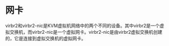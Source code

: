 # 网卡

virbr2和virbr2-nic是KVM虚拟机网络中的两个不同的设备。其中virbr2是一个虚拟交换机，而virbr2-nic是一个虚拟网卡。virbr2-nic是由virbr2虚拟交换机创建的，它是连接到虚拟交换机的虚拟网卡。
